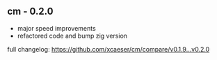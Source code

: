 ## cm - 0.2.0

- major speed improvements
- refactored code and bump zig version

full changelog: https://github.com/xcaeser/cm/compare/v0.1.9...v0.2.0
